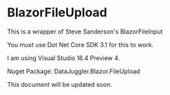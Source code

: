# BlazorFileUpload
This is a wrapper of Steve Sanderson's BlazorFileInput

You must use Dot Net Core SDK 3.1 for this to work.

I am using Visual Studio 16.4 Preview 4.

Nuget Package: DataJuggler.Blazor.FileUpload

This document will be updated soon.


